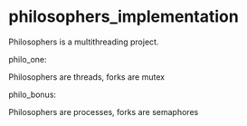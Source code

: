 # philosophers_implementation
Philosophers is a multithreading project.

philo_one:

Philosophers are threads, forks are mutex

philo_bonus:

Philosophers are processes, forks are semaphores


